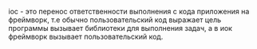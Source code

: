 
ioc - это перенос  ответственности выполнения с кода приложения на фреймворк, т.е обычно пользовательский код выражает цель программы вызывает библиотеки для выполнения задач, а в  иок  фреймворк вызывает пользовательский код.



